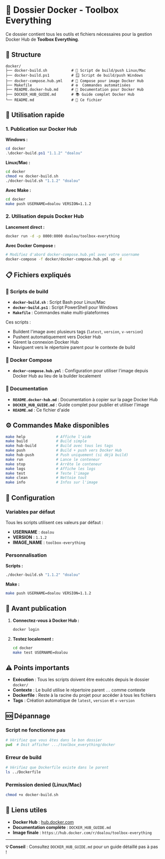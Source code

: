 # 🐳 Dossier Docker - Toolbox Everything

Ce dossier contient tous les outils et fichiers nécessaires pour la gestion Docker Hub de **Toolbox Everything**.

## 📂 Structure

```
docker/
├── docker-build.sh           # 🐧 Script de build/push Linux/Mac
├── docker-build.ps1          # 🪟 Script de build/push Windows  
├── docker-compose.hub.yml    # 🐙 Compose pour image Docker Hub
├── Makefile                  # ⚙️  Commandes automatisées
├── README.docker-hub.md      # 📖 Documentation pour Docker Hub
├── DOCKER_HUB_GUIDE.md       # 📚 Guide complet Docker Hub
└── README.md                 # 📄 Ce fichier
```

## 🚀 Utilisation rapide

### 1. Publication sur Docker Hub

**Windows :**
```powershell
cd docker
.\docker-build.ps1 "1.1.2" "doalou"
```

**Linux/Mac :**
```bash
cd docker
chmod +x docker-build.sh
./docker-build.sh "1.1.2" "doalou"
```

**Avec Make :**
```bash
cd docker
make push USERNAME=doalou VERSION=1.1.2
```

### 2. Utilisation depuis Docker Hub

**Lancement direct :**
```bash
docker run -d -p 8000:8000 doalou/toolbox-everything
```

**Avec Docker Compose :**
```bash
# Modifiez d'abord docker-compose.hub.yml avec votre username
docker-compose -f docker/docker-compose.hub.yml up -d
```

## 📋 Fichiers expliqués

### 🔨 Scripts de build

- **`docker-build.sh`** : Script Bash pour Linux/Mac
- **`docker-build.ps1`** : Script PowerShell pour Windows
- **`Makefile`** : Commandes make multi-plateformes

Ces scripts :
- Buildent l'image avec plusieurs tags (`latest`, `version`, `v-version`)
- Pushent automatiquement vers Docker Hub
- Gèrent la connexion Docker Hub
- Naviguent vers le répertoire parent pour le contexte de build

### 🐙 Docker Compose

- **`docker-compose.hub.yml`** : Configuration pour utiliser l'image depuis Docker Hub au lieu de la builder localement

### 📖 Documentation

- **`README.docker-hub.md`** : Documentation à copier sur la page Docker Hub
- **`DOCKER_HUB_GUIDE.md`** : Guide complet pour publier et utiliser l'image
- **`README.md`** : Ce fichier d'aide

## ⚙️ Commandes Make disponibles

```bash
make help              # Affiche l'aide
make build             # Build simple  
make hub-build         # Build avec tous les tags
make push              # Build + push vers Docker Hub
make hub-push          # Push uniquement (si déjà build)
make run               # Lance le conteneur
make stop              # Arrête le conteneur
make logs              # Affiche les logs
make test              # Teste l'image
make clean             # Nettoie tout
make info              # Infos sur l'image
```

## 🔧 Configuration

### Variables par défaut

Tous les scripts utilisent ces valeurs par défaut :
- **USERNAME** : `doalou` 
- **VERSION** : `1.1.2`
- **IMAGE_NAME** : `toolbox-everything`

### Personnalisation

**Scripts :**
```bash
./docker-build.sh "1.1.2" "doalou"
```

**Make :**
```bash
make push USERNAME=doalou VERSION=1.1.2
```

## 📝 Avant publication

1. **Connectez-vous à Docker Hub :**
   ```bash
   docker login
   ```

2. **Testez localement :**
   ```bash
   cd docker
   make test USERNAME=doalou
   ```

## ⚠️ Points importants

- **Exécution** : Tous les scripts doivent être exécutés depuis le dossier `docker/`
- **Contexte** : Le build utilise le répertoire parent `..` comme contexte
- **Dockerfile** : Reste à la racine du projet pour accéder à tous les fichiers
- **Tags** : Création automatique de `latest`, `version` et `v-version`

## 🆘 Dépannage

### Script ne fonctionne pas
```bash
# Vérifiez que vous êtes dans le bon dossier
pwd  # Doit afficher .../toolbox_everything/docker
```

### Erreur de build
```bash
# Vérifiez que Dockerfile existe dans le parent
ls ../Dockerfile
```

### Permission denied (Linux/Mac)
```bash
chmod +x docker-build.sh
```

## 🔗 Liens utiles

- **Docker Hub** : [hub.docker.com](https://hub.docker.com/)
- **Documentation complète** : `DOCKER_HUB_GUIDE.md`
- **Image finale** : `https://hub.docker.com/r/doalou/toolbox-everything`

---

**💡 Conseil** : Consultez `DOCKER_HUB_GUIDE.md` pour un guide détaillé pas à pas ! 